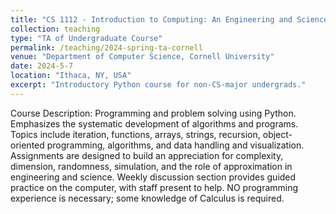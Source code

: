 ```yaml
---
title: "CS 1112 - Introduction to Computing: An Engineering and Science Perspective (Spring 2024)"
collection: teaching
type: "TA of Undergraduate Course"
permalink: /teaching/2024-spring-ta-cornell
venue: "Department of Computer Science, Cornell University"
date: 2024-5-7
location: "Ithaca, NY, USA"
excerpt: "Introductory Python course for non-CS-major undergrads."
---
```


Course Description: Programming and problem solving using Python. Emphasizes the systematic development of algorithms and programs. Topics include iteration, functions, arrays, strings, recursion, object-oriented programming, algorithms, and data handling and visualization. Assignments are designed to build an appreciation for complexity, dimension, randomness, simulation, and the role of approximation in engineering and science. Weekly discussion section provides guided practice on the computer, with staff present to help. NO programming experience is necessary; some knowledge of Calculus is required.
